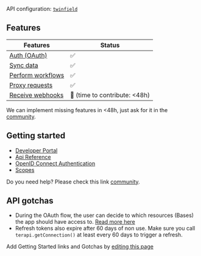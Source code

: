 API configuration: [`twinfield`](https://terapi.dev/providers.yaml)

## Features

| Features | Status |
| - | - |
| [Auth (OAuth)](/integrate/guides/authorize-an-api) | ✅ |
| [Sync data](/integrate/guides/sync-data-from-an-api) | ✅ |
| [Perform workflows](/integrate/guides/perform-workflows-with-an-api) | ✅ |
| [Proxy requests](/integrate/guides/proxy-requests-to-an-api) | ✅ |
| [Receive webhooks](/integrate/guides/receive-webhooks-from-an-api) | 🚫 (time to contribute: &lt;48h) |

We can implement missing features in &lt;48h, just ask for it in the [community](https://terapi.dev/slack).

## Getting started

-   [Developer Portal](https://developers.twinfield.com/home)
-   [Api Reference](https://accounting.twinfield.com/webservices/documentation/#/)
-   [OpenID Connect Authentication](https://accounting.twinfield.com/webservices/documentation/#/ApiReference/Authentication/OpenIdConnect/#/)
-   [Scopes](https://accounting.twinfield.com/webservices/documentation/#/ApiReference/Authentication/OpenIdConnect#Scopes)

Do you need help? Please check this link [community](https://terapi.dev/slack).

## API gotchas

-   During the OAuth flow, the user can decide to which resources (Bases) the app should have access to. [Read more here](https://airtable.com/developers/web/api/oauth-reference#resources)
-   Refresh tokens also expire after 60 days of non use. Make sure you call `terapi.getConnection()` at least every 60 days to trigger a refresh.

Add Getting Started links and Gotchas by [editing this page](https://github.com/terapihq/terapi/tree/master/docs-v2/integrations/all/twinfield.mdx)